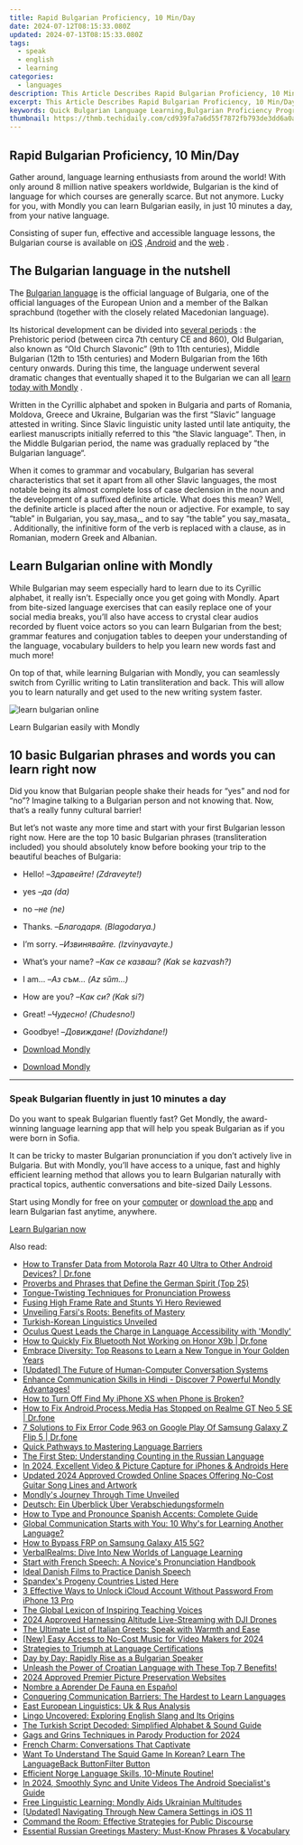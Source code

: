 ```yaml
---
title: Rapid Bulgarian Proficiency, 10 Min/Day
date: 2024-07-12T08:15:33.080Z
updated: 2024-07-13T08:15:33.080Z
tags:
  - speak
  - english
  - learning
categories:
  - languages
description: This Article Describes Rapid Bulgarian Proficiency, 10 Min/Day
excerpt: This Article Describes Rapid Bulgarian Proficiency, 10 Min/Day
keywords: Quick Bulgarian Language Learning,Bulgarian Proficiency Program,Accelerated Bulgarian Learning,10-Min Daily Language Practice,Daily Bulgarian Immersion,Speed Bulgarian Proficiency,Bulgarian Language Intensive Course
thumbnail: https://thmb.techidaily.com/cd939fa7a6d55f7872fb793de3dd6a0a1cf42f10f319881184a8db53e138fd0a.jpg
---
```


## Rapid Bulgarian Proficiency, 10 Min/Day

 Gather around, language learning enthusiasts from around the world!‌ With only around 8 million native speakers worldwide, Bulgarian is the kind of language for which courses are generally scarce. But not anymore. Lucky for you, with Mondly you can learn Bulgarian easily, in just 10 minutes a day, from your native language.

 Consisting of super fun, effective and accessible language lessons, the Bulgarian course is available on [iOS](https://app.adjust.io/5ixfg4k?campaign=blog-post-id-5454&fallback=https%3A%2F%2Fapp.mondly.com?avangate%5Fsrc=blog-post-id-5454?mother%5Flang=en%5Fus?target%5Flang=bg&redirect%5Fandroid=https%3A%2F%2Fplay.google.com%2Fstore%2Fapps%2Fdetails%3Fid%3Dcom.atistudios.mondly.languages&redirect%5Fios=https%3A%2F%2Fitunes.apple.com%2Fapp%2Fid987873536&redirect%5Fmacos=https%3A%2F%2Fapp.mondly.com?avangate%5Fsrc=blog-post-id-5454?mother%5Flang=en%5Fus?target%5Flang=bg) ,[Android](https://app.adjust.io/5ixfg4k?campaign=blog-post-id-5454&fallback=https%3A%2F%2Fapp.mondly.com?avangate%5Fsrc=blog-post-id-5454?mother%5Flang=en%5Fus?target%5Flang=bg&redirect%5Fandroid=https%3A%2F%2Fplay.google.com%2Fstore%2Fapps%2Fdetails%3Fid%3Dcom.atistudios.mondly.languages&redirect%5Fios=https%3A%2F%2Fitunes.apple.com%2Fapp%2Fid987873536&redirect%5Fmacos=https%3A%2F%2Fapp.mondly.com?avangate%5Fsrc=blog-post-id-5454?mother%5Flang=en%5Fus?target%5Flang=bg) and the [web](https://app.adjust.io/5ixfg4k?campaign=blog-post-id-5454&fallback=https%3A%2F%2Fapp.mondly.com?avangate%5Fsrc=blog-post-id-5454?mother%5Flang=en%5Fus?target%5Flang=bg&redirect%5Fandroid=https%3A%2F%2Fplay.google.com%2Fstore%2Fapps%2Fdetails%3Fid%3Dcom.atistudios.mondly.languages&redirect%5Fios=https%3A%2F%2Fitunes.apple.com%2Fapp%2Fid987873536&redirect%5Fmacos=https%3A%2F%2Fapp.mondly.com?avangate%5Fsrc=blog-post-id-5454?mother%5Flang=en%5Fus?target%5Flang=bg) .

## The Bulgarian language in the nutshell

 The [Bulgarian language](https://www.britannica.com/topic/Bulgarian-language) is the official language of Bulgaria, one of the official languages of the European Union and a member of the Balkan sprachbund (together with the closely related Macedonian language).

 Its historical development can be divided into [several periods](https://en.wikipedia.org/wiki/Bulgarian%5Flanguage) : the Prehistoric period (between circa 7th century CE and 860), Old Bulgarian, also known as “Old Church Slavonic” (9th to 11th centuries), Middle Bulgarian (12th to 15th centuries) and Modern Bulgarian from the 16th century onwards. During this time, the language underwent several dramatic changes that eventually shaped it to the Bulgarian we can all [learn today with Mondly](https://app.adjust.io/5ixfg4k?campaign=blog-post-id-5454&fallback=https%3A%2F%2Fapp.mondly.com?avangate%5Fsrc=blog-post-id-5454?mother%5Flang=en%5Fus?target%5Flang=bg&redirect%5Fandroid=https%3A%2F%2Fplay.google.com%2Fstore%2Fapps%2Fdetails%3Fid%3Dcom.atistudios.mondly.languages&redirect%5Fios=https%3A%2F%2Fitunes.apple.com%2Fapp%2Fid987873536&redirect%5Fmacos=https%3A%2F%2Fapp.mondly.com?avangate%5Fsrc=blog-post-id-5454?mother%5Flang=en%5Fus?target%5Flang=bg) .

 Written in the Cyrillic alphabet and spoken in Bulgaria and parts of Romania, Moldova, Greece and Ukraine, Bulgarian was the first “Slavic” language attested in writing. Since Slavic linguistic unity lasted until late antiquity, the earliest manuscripts initially referred to this “the Slavic language”. Then, in the Middle Bulgarian period, the name was gradually replaced by ”the Bulgarian language“.

 When it comes to grammar and vocabulary, Bulgarian has several characteristics that set it apart from all other Slavic languages, the most notable being its almost complete loss of case declension in the noun and the development of a suffixed definite article. What does this mean? Well, the definite article is placed after the noun or adjective. For example, to say “table” in Bulgarian, you say_masa,_ and to say “the table” you say_masata_ . Additionally, the infinitive form of the verb is replaced with a clause, as in Romanian, modern Greek and Albanian.

## Learn Bulgarian online with Mondly

 While Bulgarian may seem especially hard to learn due to its Cyrillic alphabet, it really isn’t. Especially once you get going with Mondly. Apart from bite-sized language exercises that can easily replace one of your social media breaks, you’ll also have access to crystal clear audios recorded by fluent voice actors so you can learn Bulgarian from the best; grammar features and conjugation tables to deepen your understanding of the language, vocabulary builders to help you learn new words fast and much more!

 On top of that, while learning Bulgarian with Mondly, you can seamlessly switch from Cyrillic writing to Latin transliteration and back. This will allow you to learn naturally and get used to the new writing system faster.

![learn bulgarian online](https://edge.mondly.com/blog/wp-content/uploads/2020/09/learn-bulgarian-online-576x600.jpg "Learn Bulgarian Online In Just 10 Minutes A Day 2")

 Learn Bulgarian easily with Mondly

## 10 basic Bulgarian phrases and words you can learn right now

 Did you know that Bulgarian people shake their heads for “yes” and nod for “no”? Imagine talking to a Bulgarian person and not knowing that. Now, that’s a really funny cultural barrier!

 But let’s not waste any more time and start with your first Bulgarian lesson right now. Here are the top 10 basic Bulgarian phrases (transliteration included) you should absolutely know before booking your trip to the beautiful beaches of Bulgaria:

* Hello! –_Здравейте! (Zdraveyte!)_
* yes –_да (da)_
* no –_не (ne)_
* Thanks. –_Благодаря. (Blagodarya.)_
* I’m sorry. –_Извинявайте. (Izvinyavayte.)_
* What’s your name? –_Как се казваш? (Kak se kazvash?)_
* I am… –_Аз съм… (Az sŭm…)_
* How are you? –_Как си? (Kak si?)_
* Great! –_Чудесно! (Chudesno!)_
* Goodbye! –_Довиждане! (Dovizhdane!)_

* [Download Mondly](https://www.facebook.com/sharer/sharer.php?u=https%3A%2F%2Fwww.mondly.com%2Fblog%2Flearn-bulgarian-online%2F&t=Learn+Bulgarian+Online+in+Just+10+Minutes+a+Day "Share on Facebook")
* [Download Mondly](https://shop.mondly.com/affiliate.php?ACCOUNT=ATISTUDI&AFFILIATE=108875&PATH=https://www.mondly.com?AFFILIATE=108875)

---

### Speak Bulgarian fluently in just 10 minutes a day

 Do you want to speak Bulgarian fluently fast? Get Mondly, the award-winning language learning app that will help you speak Bulgarian as if you were born in Sofia.

 It can be tricky to master Bulgarian pronunciation if you don’t actively live in Bulgaria. But with Mondly, you’ll have access to a unique, fast and highly efficient learning method that allows you to learn Bulgarian naturally with practical topics, authentic conversations and bite-sized Daily Lessons.

 Start using Mondly for free on your [computer](https://app.adjust.io/5ixfg4k?campaign=blog-post-id-5454&fallback=https%3A%2F%2Fapp.mondly.com?avangate%5Fsrc=blog-post-id-5454?mother%5Flang=en%5Fus?target%5Flang=bg&redirect%5Fandroid=https%3A%2F%2Fplay.google.com%2Fstore%2Fapps%2Fdetails%3Fid%3Dcom.atistudios.mondly.languages&redirect%5Fios=https%3A%2F%2Fitunes.apple.com%2Fapp%2Fid987873536&redirect%5Fmacos=https%3A%2F%2Fapp.mondly.com?avangate%5Fsrc=blog-post-id-5454?mother%5Flang=en%5Fus?target%5Flang=bg) or [download the app](https://app.adjust.io/5ixfg4k?campaign=blog-post-id-5454&fallback=https%3A%2F%2Fapp.mondly.com?avangate%5Fsrc=blog-post-id-5454?mother%5Flang=en%5Fus?target%5Flang=bg&redirect%5Fandroid=https%3A%2F%2Fplay.google.com%2Fstore%2Fapps%2Fdetails%3Fid%3Dcom.atistudios.mondly.languages&redirect%5Fios=https%3A%2F%2Fitunes.apple.com%2Fapp%2Fid987873536&redirect%5Fmacos=https%3A%2F%2Fapp.mondly.com?avangate%5Fsrc=blog-post-id-5454?mother%5Flang=en%5Fus?target%5Flang=bg) and learn Bulgarian fast anytime, anywhere.

[Learn Bulgarian now](https://adjt.mondly.com/5ixfg4k?campaign=blog-post-id-5454&fallback=https%3A%2F%2Fapp.mondly.com%3Futm%5Fmedium%3Dblog%5Fblog-post-id-5454%26utm%5Fsource%3Dblog-post-id-5454&redirect%5Fmacos=https%3A%2F%2Fapp.mondly.com%3Futm%5Fmedium%3Dblog%5Fblog-post-id-5454%26utm%5Fsource%3Dblog-post-id-5454&redirect%5Fandroid=https%3A%2F%2Fplay.google.com%2Fstore%2Fapps%2Fdetails%3Fid%3Dcom.atistudios.mondly.languages%3Futm%5Fmedium%3Dblog%5Fblog-post-id-5454%26utm%5Fsource%3Dblog-post-id-5454&redirect%5Fios=https%3A%2F%2Fapps.apple.com%2Fapp%2Fapple-store%2Fid987873536%3Fpt%3D78954800%26ct%3Dblog-post-id-5454%26mt%3D8 "Learn Bulgarian now")

<ins class="adsbygoogle"
     style="display:block"
     data-ad-format="autorelaxed"
     data-ad-client="ca-pub-7571918770474297"
     data-ad-slot="1223367746"></ins>



<ins class="adsbygoogle"
     style="display:block"
     data-ad-client="ca-pub-7571918770474297"
     data-ad-slot="8358498916"
     data-ad-format="auto"
     data-full-width-responsive="true"></ins>



<span class="atpl-alsoreadstyle">Also read:</span>
<div><ul>
<li><a href="https://android-transfer.techidaily.com/how-to-transfer-data-from-motorola-razr-40-ultra-to-other-android-devices-drfone-by-drfone-transfer-from-android-transfer-from-android/"><u>How to Transfer Data from Motorola Razr 40 Ultra to Other Android Devices? | Dr.fone</u></a></li>
<li><a href="https://mondly-stories.techidaily.com/proverbs-and-phrases-that-define-the-german-spirit-top-25/"><u>Proverbs and Phrases that Define the German Spirit (Top 25)</u></a></li>
<li><a href="https://mondly-stories.techidaily.com/tongue-twisting-techniques-for-pronunciation-prowess/"><u>Tongue-Twisting Techniques for Pronunciation Prowess</u></a></li>
<li><a href="https://extra-information.techidaily.com/fusing-high-frame-rate-and-stunts-yi-hero-reviewed/"><u>Fusing High Frame Rate and Stunts  Yi Hero Reviewed</u></a></li>
<li><a href="https://mondly-stories.techidaily.com/unveiling-farsis-roots-benefits-of-mastery/"><u>Unveiling Farsi's Roots: Benefits of Mastery</u></a></li>
<li><a href="https://mondly-stories.techidaily.com/turkish-korean-linguistics-unveiled/"><u>Turkish-Korean Linguistics Unveiled</u></a></li>
<li><a href="https://mondly-stories.techidaily.com/oculus-quest-leads-the-charge-in-language-accessibility-with-mondly/"><u>Oculus Quest Leads the Charge in Language Accessibility with 'Mondly'</u></a></li>
<li><a href="https://howto.techidaily.com/how-to-quickly-fix-bluetooth-not-working-on-honor-x9b-drfone-by-drfone-fix-android-problems-fix-android-problems/"><u>How to Quickly Fix Bluetooth Not Working on Honor X9b | Dr.fone</u></a></li>
<li><a href="https://mondly-stories.techidaily.com/embrace-diversity-top-reasons-to-learn-a-new-tongue-in-your-golden-years/"><u>Embrace Diversity: Top Reasons to Learn a New Tongue in Your Golden Years</u></a></li>
<li><a href="https://some-skills.techidaily.com/updated-the-future-of-human-computer-conversation-systems/"><u>[Updated] The Future of Human-Computer Conversation Systems</u></a></li>
<li><a href="https://mondly-stories.techidaily.com/enhance-communication-skills-in-hindi-discover-7-powerful-mondly-advantages/"><u>Enhance Communication Skills in Hindi - Discover 7 Powerful Mondly Advantages!</u></a></li>
<li><a href="https://ios-unlock.techidaily.com/how-to-turn-off-find-my-iphone-xs-when-phone-is-broken-by-drfone-ios/"><u>How to Turn Off Find My iPhone XS when Phone is Broken?</u></a></li>
<li><a href="https://change-location.techidaily.com/how-to-fix-androidprocessmedia-has-stopped-on-realme-gt-neo-5-se-drfone-by-drfone-fix-android-problems-fix-android-problems/"><u>How to Fix Android.Process.Media Has Stopped on Realme GT Neo 5 SE | Dr.fone</u></a></li>
<li><a href="https://howto.techidaily.com/7-solutions-to-fix-error-code-963-on-google-play-of-samsung-galaxy-z-flip-5-drfone-by-drfone-fix-android-problems-fix-android-problems/"><u>7 Solutions to Fix Error Code 963 on Google Play Of Samsung Galaxy Z Flip 5 | Dr.fone</u></a></li>
<li><a href="https://mondly-stories.techidaily.com/quick-pathways-to-mastering-language-barriers/"><u>Quick Pathways to Mastering Language Barriers</u></a></li>
<li><a href="https://mondly-stories.techidaily.com/the-first-step-understanding-counting-in-the-russian-language/"><u>The First Step: Understanding Counting in the Russian Language</u></a></li>
<li><a href="https://youtube-help.techidaily.com/in-2024-excellent-video-and-picture-capture-for-iphones-and-androids-here/"><u>In 2024, Excellent Video & Picture Capture for iPhones & Androids Here</u></a></li>
<li><a href="https://audio-editing.techidaily.com/updated-2024-approved-crowded-online-spaces-offering-no-cost-guitar-song-lines-and-artwork/"><u>Updated 2024 Approved Crowded Online Spaces Offering No-Cost Guitar Song Lines and Artwork</u></a></li>
<li><a href="https://mondly-stories.techidaily.com/mondlys-journey-through-time-unveiled/"><u>Mondly's Journey Through Time Unveiled</u></a></li>
<li><a href="https://mondly-stories.techidaily.com/deutsch-ein-uberblick-uber-verabschiedungsformeln/"><u>Deutsch: Ein Überblick Über Verabschiedungsformeln</u></a></li>
<li><a href="https://mondly-stories.techidaily.com/how-to-type-and-pronounce-spanish-accents-complete-guide/"><u>How to Type and Pronounce Spanish Accents: Complete Guide</u></a></li>
<li><a href="https://mondly-stories.techidaily.com/global-communication-starts-with-you-10-whys-for-learning-another-language/"><u>Global Communication Starts with You: 10 Why's for Learning Another Language?</u></a></li>
<li><a href="https://bypass-frp.techidaily.com/how-to-bypass-frp-on-samsung-galaxy-a15-5g-by-drfone-android/"><u>How to Bypass FRP on Samsung Galaxy A15 5G?</u></a></li>
<li><a href="https://mondly-stories.techidaily.com/verbalrealms-dive-into-new-worlds-of-language-learning/"><u>VerbalRealms: Dive Into New Worlds of Language Learning</u></a></li>
<li><a href="https://mondly-stories.techidaily.com/start-with-french-speech-a-novices-pronunciation-handbook/"><u>Start with French Speech: A Novice's Pronunciation Handbook</u></a></li>
<li><a href="https://mondly-stories.techidaily.com/ideal-danish-films-to-practice-danish-speech/"><u>Ideal Danish Films to Practice Danish Speech</u></a></li>
<li><a href="https://mondly-stories.techidaily.com/spandexs-progeny-countries-listed-here/"><u>Spandex's Progeny Countries Listed Here</u></a></li>
<li><a href="https://activate-lock.techidaily.com/3-effective-ways-to-unlock-icloud-account-without-password-from-iphone-13-pro-by-drfone-ios/"><u>3 Effective Ways to Unlock iCloud Account Without Password From iPhone 13 Pro</u></a></li>
<li><a href="https://mondly-stories.techidaily.com/the-global-lexicon-of-inspiring-teaching-voices/"><u>The Global Lexicon of Inspiring Teaching Voices</u></a></li>
<li><a href="https://facebook-videos.techidaily.com/2024-approved-harnessing-altitude-live-streaming-with-dji-drones/"><u>2024 Approved  Harnessing Altitude  Live-Streaming with DJI Drones</u></a></li>
<li><a href="https://mondly-stories.techidaily.com/the-ultimate-list-of-italian-greets-speak-with-warmth-and-ease/"><u>The Ultimate List of Italian Greets: Speak with Warmth and Ease</u></a></li>
<li><a href="https://youtube-data.techidaily.com/asy-access-to-no-cost-music-for-video-makers-for-2024/"><u>[New] Easy Access to No-Cost Music for Video Makers for 2024</u></a></li>
<li><a href="https://mondly-stories.techidaily.com/strategies-to-triumph-at-language-certifications/"><u>Strategies to Triumph at Language Certifications</u></a></li>
<li><a href="https://mondly-stories.techidaily.com/day-by-day-rapidly-rise-as-a-bulgarian-speaker/"><u>Day by Day: Rapidly Rise as a Bulgarian Speaker</u></a></li>
<li><a href="https://mondly-stories.techidaily.com/unleash-the-power-of-croatian-language-with-these-top-7-benefits/"><u>Unleash the Power of Croatian Language with These Top 7 Benefits!</u></a></li>
<li><a href="https://fox-friendly.techidaily.com/2024-approved-premier-picture-preservation-websites/"><u>2024 Approved  Premier Picture Preservation Websites</u></a></li>
<li><a href="https://mondly-stories.techidaily.com/nombre-a-aprender-de-fauna-en-espanol/"><u>Nombre a Aprender De Fauna en Español</u></a></li>
<li><a href="https://mondly-stories.techidaily.com/conquering-communication-barriers-the-hardest-to-learn-languages/"><u>Conquering Communication Barriers: The Hardest to Learn Languages</u></a></li>
<li><a href="https://mondly-stories.techidaily.com/east-european-linguistics-uk-and-rus-analysis/"><u>East European Linguistics: Uk & Rus Analysis</u></a></li>
<li><a href="https://mondly-stories.techidaily.com/lingo-uncovered-exploring-english-slang-and-its-origins/"><u>Lingo Uncovered: Exploring English Slang and Its Origins</u></a></li>
<li><a href="https://mondly-stories.techidaily.com/the-turkish-script-decoded-simplified-alphabet-and-sound-guide/"><u>The Turkish Script Decoded: Simplified Alphabet & Sound Guide</u></a></li>
<li><a href="https://youtube-help.techidaily.com/gags-and-grins-techniques-in-parody-production-for-2024/"><u>Gags and Grins  Techniques in Parody Production for 2024</u></a></li>
<li><a href="https://mondly-stories.techidaily.com/french-charm-conversations-that-captivate/"><u>French Charm: Conversations That Captivate</u></a></li>
<li><a href="https://mondly-stories.techidaily.com/want-to-understand-the-squid-game-in-korean-learn-the-languageback-buttonfilter-button/"><u>Want To Understand The Squid Game In Korean? Learn The LanguageBack ButtonFilter Button</u></a></li>
<li><a href="https://mondly-stories.techidaily.com/efficient-norge-language-skills-10-minute-routine/"><u>Efficient Norge Language Skills, 10-Minute Routine!</u></a></li>
<li><a href="https://fox-http.techidaily.com/in-2024-smoothly-sync-and-unite-videos-the-android-specialists-guide/"><u>In 2024, Smoothly Sync and Unite Videos  The Android Specialist's Guide</u></a></li>
<li><a href="https://mondly-stories.techidaily.com/free-linguistic-learning-mondly-aids-ukrainian-multitudes/"><u>Free Linguistic Learning: Mondly Aids Ukrainian Multitudes</u></a></li>
<li><a href="https://extra-support.techidaily.com/updated-navigating-through-new-camera-settings-in-ios-11/"><u>[Updated] Navigating Through New Camera Settings in iOS 11</u></a></li>
<li><a href="https://mondly-stories.techidaily.com/command-the-room-effective-strategies-for-public-discourse/"><u>Command the Room: Effective Strategies for Public Discourse</u></a></li>
<li><a href="https://mondly-stories.techidaily.com/essential-russian-greetings-mastery-must-know-phrases-and-vocabulary/"><u>Essential Russian Greetings Mastery: Must-Know Phrases & Vocabulary</u></a></li>
</ul></div>
